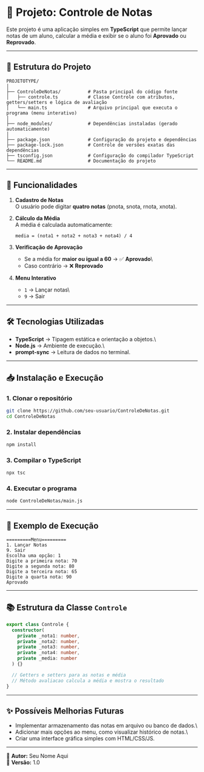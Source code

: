 # 📘 Projeto: Controle de Notas

Este projeto é uma aplicação simples em **TypeScript** que permite
lançar notas de um aluno, calcular a média e exibir se o aluno foi
**Aprovado** ou **Reprovado**.

------------------------------------------------------------------------

## 📂 Estrutura do Projeto

    PROJETOTYPE/
    │
    ├── ControleDeNotas/          # Pasta principal do código fonte
    │   ├── controle.ts           # Classe Controle com atributos, getters/setters e lógica de avaliação
    │   └── main.ts               # Arquivo principal que executa o programa (menu interativo)
    │
    ├── node_modules/             # Dependências instaladas (gerado automaticamente)
    │
    ├── package.json              # Configuração do projeto e dependências
    ├── package-lock.json         # Controle de versões exatas das dependências
    ├── tsconfig.json             # Configuração do compilador TypeScript
    └── README.md                 # Documentação do projeto

------------------------------------------------------------------------

## 🚀 Funcionalidades

1.  **Cadastro de Notas**\
    O usuário pode digitar **quatro notas** (pnota, snota, rnota,
    xnota).

2.  **Cálculo da Média**\
    A média é calculada automaticamente:

        media = (nota1 + nota2 + nota3 + nota4) / 4

3.  **Verificação de Aprovação**

    -   Se a média for **maior ou igual a 60** → ✅ **Aprovado**\
    -   Caso contrário → ❌ **Reprovado**

4.  **Menu Interativo**

    -   `1` → Lançar notas\
    -   `9` → Sair

------------------------------------------------------------------------

## 🛠️ Tecnologias Utilizadas

-   **TypeScript** → Tipagem estática e orientação a objetos.\
-   **Node.js** → Ambiente de execução.\
-   **prompt-sync** → Leitura de dados no terminal.

------------------------------------------------------------------------

## 📥 Instalação e Execução

### 1. Clonar o repositório

``` bash
git clone https://github.com/seu-usuario/ControleDeNotas.git
cd ControleDeNotas
```

### 2. Instalar dependências

``` bash
npm install
```

### 3. Compilar o TypeScript

``` bash
npx tsc
```

### 4. Executar o programa

``` bash
node ControleDeNotas/main.js
```

------------------------------------------------------------------------

## 📌 Exemplo de Execução

    =========Menu=========
    1. Lançar Notas
    9. Sair
    Escolha uma opção: 1
    Digite a primeira nota: 70
    Digite a segunda nota: 80
    Digite a terceira nota: 65
    Digite a quarta nota: 90
    Aprovado

------------------------------------------------------------------------

## 📚 Estrutura da Classe `Controle`

``` ts
export class Controle {
  constructor(
    private _nota1: number,
    private _nota2: number,
    private _nota3: number,
    private _nota4: number,
    private _media: number
  ) {}

  // Getters e setters para as notas e média
  // Método avaliacao calcula a média e mostra o resultado
}
```

------------------------------------------------------------------------

## ✨ Possíveis Melhorias Futuras

-   Implementar armazenamento das notas em arquivo ou banco de dados.\
-   Adicionar mais opções ao menu, como visualizar histórico de notas.\
-   Criar uma interface gráfica simples com HTML/CSS/JS.

------------------------------------------------------------------------

🔖 **Autor:** Seu Nome Aqui\
📅 **Versão:** 1.0
